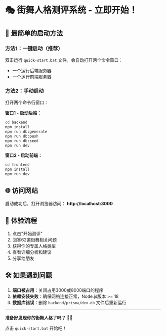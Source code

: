 # 🎭 街舞人格测评系统 - 立即开始！

## 🚀 最简单的启动方法

### 方法1：一键启动（推荐）
双击运行 `quick-start.bat` 文件，会自动打开两个命令窗口：
- 一个运行后端服务器
- 一个运行前端服务器

### 方法2：手动启动
打开两个命令行窗口：

**窗口1 - 启动后端：**
```bash
cd backend
npm install
npm run db:generate
npm run db:push  
npm run db:seed
npm run dev
```

**窗口2 - 启动前端：**
```bash
cd frontend
npm install
npm run dev
```

## 🌐 访问网站

启动成功后，打开浏览器访问：
**http://localhost:3000**

## 🎯 体验流程

1. 点击"开始测评"
2. 回答62道街舞相关问题
3. 获得你的专属人格类型
4. 查看详细分析和建议
5. 分享给朋友

## 🛠️ 如果遇到问题

1. **端口被占用**：关闭占用3000或8000端口的程序
2. **依赖安装失败**：确保网络连接正常，Node.js版本 >= 18
3. **数据库错误**：删除 `backend/prisma/dev.db` 文件后重新运行

---

**准备好发现你的街舞人格了吗？** 🕺💃

点击 `quick-start.bat` 开始吧！